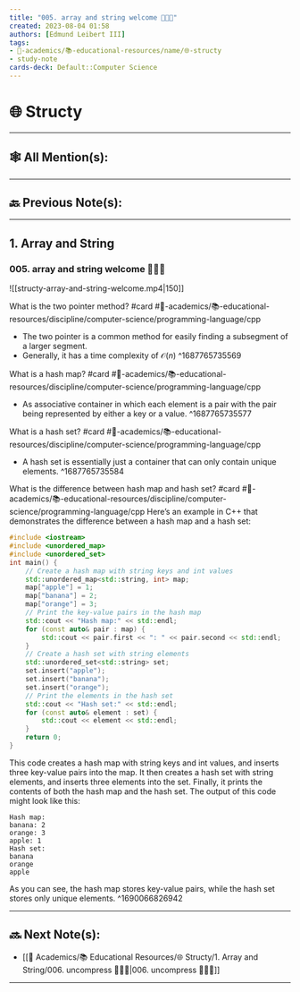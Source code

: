 ```yaml
---
title: "005. array and string welcome 👨🏻‍🏫"
created: 2023-08-04 01:58 
authors: [Edmund Leibert III]
tags: 
- 🔴-academics/📚-educational-resources/name/🌐-structy
- study-note
cards-deck: Default::Computer Science
---
```


# 🌐 Structy

---

## 🕸️ All Mention(s): 

---

## 🔙 Previous Note(s):

---

## 1. Array and String

### **005. array and string welcome 👨🏻‍🏫**

![[structy-array-and-string-welcome.mp4|150]]

What is the two pointer method? 
#card  #🔴-academics/📚-educational-resources/discipline/computer-science/programming-language/cpp
- The two pointer is a common method for easily finding a subsegment of a larger segment.
- Generally, it has a time complexity of $\mathcal{O}(n)$
^1687765735569


What is a hash map? 
#card  #🔴-academics/📚-educational-resources/discipline/computer-science/programming-language/cpp
- As associative container in which each element is a pair with the pair being represented by either a key or a value.
^1687765735577

What is a hash set? 
#card  #🔴-academics/📚-educational-resources/discipline/computer-science/programming-language/cpp
- A hash set is essentially just a container that can only contain unique elements.
^1687765735584

What is the difference between hash map and hash set? 
#card  #🔴-academics/📚-educational-resources/discipline/computer-science/programming-language/cpp
Here’s an example in C++ that demonstrates the difference between a hash map and a hash set:
```cpp
#include <iostream>
#include <unordered_map>
#include <unordered_set>
int main() {
    // Create a hash map with string keys and int values
    std::unordered_map<std::string, int> map;
    map["apple"] = 1;
    map["banana"] = 2;
    map["orange"] = 3;
    // Print the key-value pairs in the hash map
    std::cout << "Hash map:" << std::endl;
    for (const auto& pair : map) {
        std::cout << pair.first << ": " << pair.second << std::endl;
    }
    // Create a hash set with string elements
    std::unordered_set<std::string> set;
    set.insert("apple");
    set.insert("banana");
    set.insert("orange");
    // Print the elements in the hash set
    std::cout << "Hash set:" << std::endl;
    for (const auto& element : set) {
        std::cout << element << std::endl;
    }
    return 0;
}
```
This code creates a hash map with string keys and int values, and inserts three key-value pairs into the map. It then creates a hash set with string elements, and inserts three elements into the set. Finally, it prints the contents of both the hash map and the hash set.
The output of this code might look like this:
```
Hash map:
banana: 2
orange: 3
apple: 1
Hash set:
banana
orange
apple
```
As you can see, the hash map stores key-value pairs, while the hash set stores only unique elements. 
^1690066826942


---

## 🔜 Next Note(s):
- [[🔴 Academics/📚 Educational Resources/🌐 Structy/1. Array and String/006. uncompress 👨🏽‍💻|006. uncompress 👨🏽‍💻]]

---
